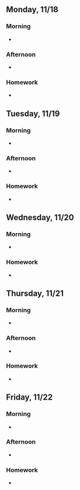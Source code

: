 ## Monday, 11/18

### Morning
*

### Afternoon
* 

### Homework
* 
  
## Tuesday, 11/19

### Morning
* 

### Afternoon
* 

### Homework
* 

## Wednesday, 11/20

### Morning
* 

### Homework
* 

## Thursday, 11/21

### Morning
* 

### Afternoon
* 

### Homework
* 

## Friday, 11/22

### Morning
* 

### Afternoon
* 

### Homework
* 